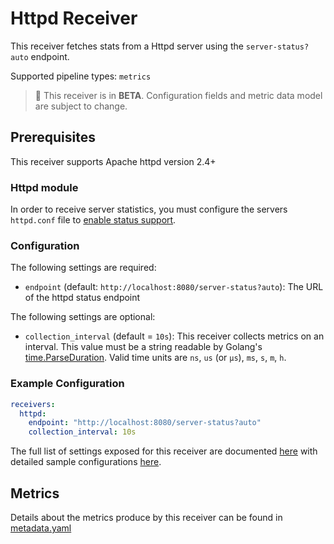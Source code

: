 # Httpd Receiver

This receiver fetches stats from a Httpd server using the `server-status?auto` endpoint.

Supported pipeline types: `metrics`

> :construction: This receiver is in **BETA**. Configuration fields and metric data model are subject to change.

## Prerequisites

This receiver supports Apache httpd version 2.4+

### Httpd module

In order to receive server statistics, you must configure the servers `httpd.conf` file to [enable status support](https://httpd.apache.org/docs/2.4/mod/mod_status.html).


### Configuration

The following settings are required:

- `endpoint` (default: `http://localhost:8080/server-status?auto`): The URL of the httpd status endpoint

The following settings are optional:
- `collection_interval` (default = `10s`): This receiver collects metrics on an interval. This value must be a string readable by Golang's [time.ParseDuration](https://pkg.go.dev/time#ParseDuration). Valid time units are `ns`, `us` (or `µs`), `ms`, `s`, `m`, `h`.

### Example Configuration

```yaml
receivers:
  httpd:
    endpoint: "http://localhost:8080/server-status?auto"
    collection_interval: 10s
```

The full list of settings exposed for this receiver are documented [here](./config.go) with detailed sample configurations [here](./testdata/config.yaml).

## Metrics

Details about the metrics produce by this receiver can be found in [metadata.yaml](./metadata.yaml)
